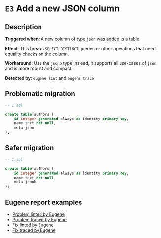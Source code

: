 # `E3` Add a new JSON column

## Description

**Triggered when**: A new column of type `json` was added to a table.

**Effect**: This breaks `SELECT DISTINCT` queries or other operations that need equality checks on the column.

**Workaround**: Use the `jsonb` type instead, it supports all use-cases of `json` and is more robust and compact.

**Detected by**: `eugene lint` and `eugene trace`

## Problematic migration

```sql
-- 1.sql

create table authors (
    id integer generated always as identity primary key,
    name text not null,
    meta json
);

```

## Safer migration

```sql
-- 1.sql

create table authors (
    id integer generated always as identity primary key,
    name text not null,
    meta jsonb
);

```

## Eugene report examples

- [Problem linted by Eugene](unsafe_lint.md)
- [Problem traced by Eugene](unsafe_trace.md)
- [Fix linted by Eugene](safer_trace.md)
- [Fix traced by Eugene](safer_trace.md)
